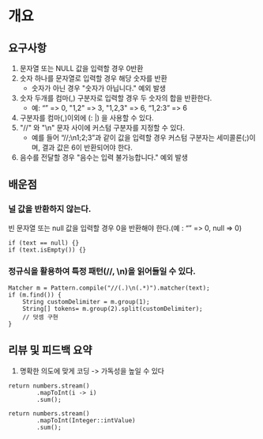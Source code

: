 # 개요

## 요구사항
1. 문자열 또는 NULL 값을 입력할 경우 0반환
2. 숫자 하나를 문자열로 입력할 경우 해당 숫자를 반환
    - 숫자가 아닌 경우 "숫자가 아닙니다." 예외 발생 
3. 숫자 두개를 컴마(,) 구분자로 입력할 경우 두 숫자의 합을 반환한다.
    - 예: “” => 0, "1,2" => 3, "1,2,3" => 6, “1,2:3” => 6
4. 구분자를 컴마(,)이외에 (: |) 을 사용할 수 있다.
5. "//" 와 "\n" 문자 사이에 커스텀 구분자를 지정할 수 있다.
    - 예를 들어 “//;\n1;2;3”과 같이 값을 입력할 경우 커스텀 구분자는 세미콜론(;)이며, 결과 값은 6이 반환되어야 한다.
6. 음수를 전달할 경우 "음수는 입력 불가능합니다." 예외 발생

## 배운점

### 널 값을 반환하지 않는다.
빈 문자열 또는 null 값을 입력할 경우 0을 반환해야 한다.(예 : “” => 0, null => 0)
```
if (text == null) {}
if (text.isEmpty()) {}
```

### 정규식을 활용하여 특정 패턴(//, \n)을 읽어들일 수 있다.
```
Matcher m = Pattern.compile("//(.)\n(.*)").matcher(text);
if (m.find()) {
    String customDelimiter = m.group(1);
    String[] tokens= m.group(2).split(customDelimiter);
    // 덧셈 구현
}
```

## 리뷰 및 피드백 요약

1. 명확한 의도에 맞게 코딩 -> 가독성을 높일 수 있다
```
return numbers.stream()
        .mapToInt(i -> i)
        .sum();
```

```
return numbers.stream()
        .mapToInt(Integer::intValue)
        .sum();
```

